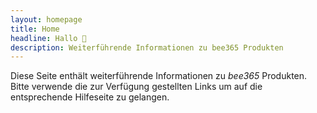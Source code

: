 ```yaml
---
layout: homepage
title: Home
headline: Hallo 👋
description: Weiterführende Informationen zu bee365 Produkten
---
```


Diese Seite enthält weiterführende Informationen zu _bee365_ Produkten. Bitte 
verwende die zur Verfügung gestellten Links um auf die entsprechende Hilfeseite 
zu gelangen.
